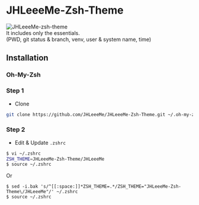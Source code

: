 # JHLeeeMe-Zsh-Theme
![JHLeeeMe-zsh-theme](https://user-images.githubusercontent.com/31606119/76569425-7112a080-64f6-11ea-85c1-08d8431eddcb.png)  
It includes only the essentials.  
(PWD, git status & branch, venv, user & system name, time)


## Installation
### Oh-My-Zsh
### Step 1
* Clone  
```bash
git clone https://github.com/JHLeeeMe/JHLeeeMe-Zsh-Theme.git ~/.oh-my-zsh/custom/themes/JHLeeeMe-Zsh-Theme/
```
  
### Step 2
* Edit & Update `.zshrc`  
```bash
$ vi ~/.zshrc  
ZSH_THEME=JHLeeeMe-Zsh-Theme/JHLeeeMe
$ source ~/.zshrc
```
Or
```
$ sed -i.bak 's/^[[:space:]]*ZSH_THEME=.*/ZSH_THEME="JHLeeeMe-Zsh-Theme\/JHLeeeMe"/' ~/.zshrc
$ source ~/.zshrc
```
